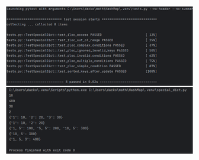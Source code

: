 ![Screenshot](https://github.com/Mishanya666/Datsko_tppl/blob/main/HashMap/2024-12-13_19-46-12.png)
![Screenshot](https://github.com/Mishanya666/Datsko_tppl/blob/main/HashMap/2024-12-13_19-55-48.png)
